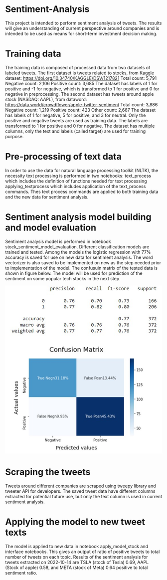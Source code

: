 # Sentiment-Analysis
This project is intended to perform sentiment analysis of tweets.
The results will give an understanding of current perspective around companies and is intended to be used as means for short-term investment decision making.

# Training data
The training data is composed of processed data from two datasets of labeled tweets.
The first dataset is tweets related to stocks, from Kaggle dataset:
https://doi.org/10.34740/KAGGLE/DSV/1217821
Total count: 5,791
Negative count: 2,106
Positive count: 3,685
The dataset has labels of 1 for positive and -1 for negative, which is transformed to 1 for positive and 0 for negative in preprocessing.
The second dataset has tweets around apple stock (NASDAQ: AAPL), from dataword:
https://data.world/crowdflower/apple-twitter-sentiment
Total count: 3,886
Negative count: 1,219
Positive count: 423
Other count: 2,667
The dataset has labels of 1 for negative, 5 for positive, and 3 for neutral. 
Only the positive and negative tweets are used as training data. The labels are transformed to 1 for positive and 0 for negative.
The dataset has multiple columns, only the text and labels (called target) are used for training purpose.

# Pre-processing of text data
In order to use the data for natural language processing toolkit (NLTK), the necessity text processing is performed in two notebooks:
text_process which includes the definition of functions needed for text processing
applying_textprocess which includes application of the text_process commands. 
Thes text process commands are applied to both training data and the new data for sentiment analysis.

# Sentiment analysis model building and model evaluation
Sentiment analysis model is performed in notebook stock_sentiment_model_evaluation.
Different classification models are trained and tested. Among the models the logistic regression with 77% accuracy is saved for use on new data for sentiment analysis.
The word vectorizer is also saved to be implemented on new as the step needed prior to implementation of the model.
The confusuin matrix of the tested data is shown in figure below. The model will be used for prediction of the sentiment on some popular tech stocks in the next step.


<img src="./data/LR_CF.jpg">


# Scraping the tweets
Tweets around different companies are scraped using tweepy library and tweeter API for developers.
The saved tweet data have different columns extracted for potential future use, but only the text column is used in current sentiment analysis.

# Applying the model to new tweet texts
The model is applied to new data in notebook apply_model_stock and interface notebooks.
This gives an output of ratio of positive tweets to total number of tweets on each topic.
Results of the sentiment analysis for tweets extracted on 2022-10-14 are
TSLA (stock of Tesla) 0.69, AAPL (Stock of apple) 0.58, and META (stock of Meta) 0.64 positive to total sentiment ratio.
